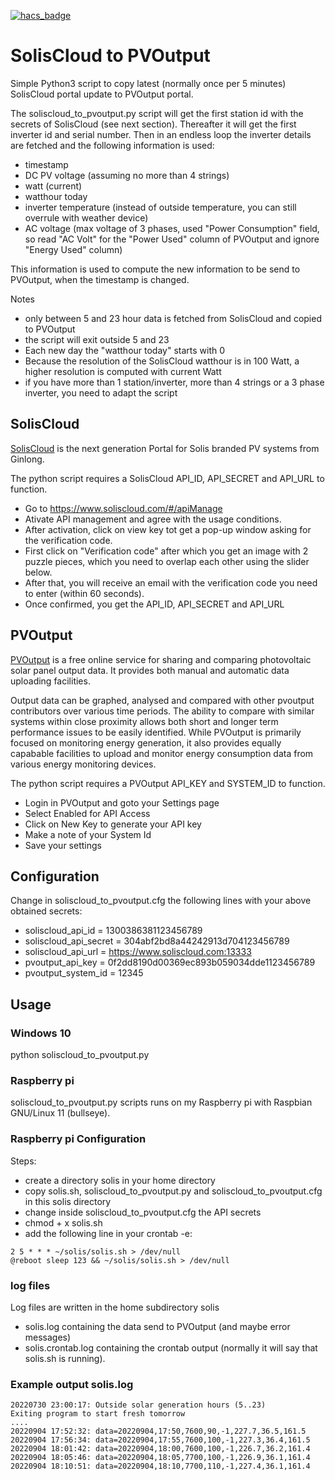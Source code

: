 [![hacs_badge](https://img.shields.io/badge/HACS-Default-41BDF5.svg?style=for-the-badge)](https://github.com/hacs/integration)

# SolisCloud to PVOutput
Simple Python3 script to copy latest (normally once per 5 minutes) SolisCloud portal update to PVOutput portal. 

The soliscloud_to_pvoutput.py script will get the first station id with the secrets of SolisCloud (see next section). Thereafter it will get the first inverter id and serial number. Then in an endless loop the inverter details are fetched and the following information is used:
* timestamp
* DC PV voltage (assuming no more than 4 strings)
* watt (current)
* watthour today
* inverter temperature (instead of outside temperature, you can still overrule with weather device)
* AC voltage (max voltage of 3 phases, used "Power Consumption" field, so read "AC Volt" for the "Power Used" column of PVOutput and ignore "Energy Used" column)

This information is used to compute the new information to be send to PVOutput, when the timestamp is changed.

Notes
* only between 5 and 23 hour data is fetched from SolisCloud and copied to PVOutput
* the script will exit outside 5 and 23
* Each new day the "watthour today" starts with 0
* Because the resolution of the SolisCloud watthour is in 100 Watt, a higher resolution is computed with current Watt
* if you have more than 1 station/inverter, more than 4 strings or a 3 phase inverter, you need to adapt the script

## SolisCloud
[SolisCloud](https://www.soliscloud.com/) is the next generation Portal for Solis branded PV systems from Ginlong.

The python script requires a SolisCloud API_ID, API_SECRET and API_URL to function.
* Go to https://www.soliscloud.com/#/apiManage
* Ativate API management and agree with the usage conditions.
* After activation, click on view key tot get a pop-up window asking for the verification code.
* First click on "Verification code" after which you get an image with 2 puzzle pieces, which you need to overlap each other using the slider below.
* After that, you will receive an email with the verification code you need to enter (within 60 seconds).
* Once confirmed, you get the API_ID, API_SECRET and API_URL

## PVOutput
[PVOutput](https://pvoutput.org/) is a free online service for sharing and comparing photovoltaic solar panel output data. It provides both manual and automatic data uploading facilities.

Output data can be graphed, analysed and compared with other pvoutput contributors over various time periods. The ability to compare with similar systems within close proximity allows both short and longer term performance issues to be easily identified. While PVOutput is primarily focused on monitoring energy generation, it also provides equally capabable facilities to upload and monitor energy consumption data from various energy monitoring devices.

The python script requires a PVOutput API_KEY and SYSTEM_ID to function.
* Login in PVOutput and goto your Settings page
* Select Enabled for API Access
* Click on New Key to generate your API key
* Make a note of your System Id
* Save your settings

## Configuration
Change in soliscloud_to_pvoutput.cfg the following lines with your above obtained secrets:
* soliscloud_api_id = 1300386381123456789
* soliscloud_api_secret = 304abf2bd8a44242913d704123456789
* soliscloud_api_url = https://www.soliscloud.com:13333
* pvoutput_api_key = 0f2dd8190d00369ec893b059034dde1123456789
* pvoutput_system_id = 12345

## Usage
### Windows 10
python soliscloud_to_pvoutput.py

### Raspberry pi
soliscloud_to_pvoutput.py scripts runs on my Raspberry pi with Raspbian GNU/Linux 11 (bullseye).

### Raspberry pi Configuration
Steps:
* create a directory solis in your home directory
* copy solis.sh, soliscloud_to_pvoutput.py and soliscloud_to_pvoutput.cfg in this solis directory
* change inside soliscloud_to_pvoutput.cfg the API secrets
* chmod + x solis.sh
* add the following line in your crontab -e:

```
2 5 * * * ~/solis/solis.sh > /dev/null
@reboot sleep 123 && ~/solis/solis.sh > /dev/null
```

### log files
Log files are written in the home subdirectory solis
* solis.log containing the data send to PVOutput (and maybe error messages)
* solis.crontab.log containing the crontab output (normally it will say that solis.sh is running).

### Example output solis.log

```
20220730 23:00:17: Outside solar generation hours (5..23)
Exiting program to start fresh tomorrow
....
20220904 17:52:32: data=20220904,17:50,7600,90,-1,227.7,36.5,161.5
20220904 17:56:34: data=20220904,17:55,7600,100,-1,227.3,36.4,161.5
20220904 18:01:42: data=20220904,18:00,7600,100,-1,226.7,36.2,161.4
20220904 18:05:46: data=20220904,18:05,7700,100,-1,226.9,36.1,161.4
20220904 18:10:51: data=20220904,18:10,7700,110,-1,227.4,36.1,161.4

```
